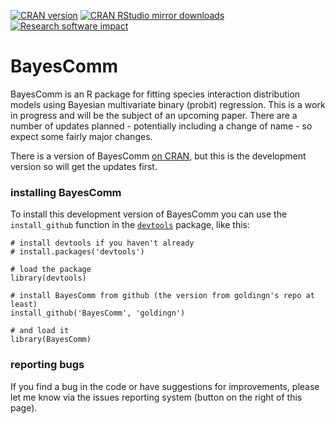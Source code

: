 [![CRAN version](http://www.r-pkg.org/badges/version/BayesComm)](http://www.r-pkg.org/pkg/BayesComm)
[![CRAN RStudio mirror downloads](http://cranlogs.r-pkg.org/badges/BayesComm)](http://www.r-pkg.org/pkg/BayesComm)
[![Research software impact](http://depsy.org/api/package/cran/BayesComm/badge.svg)](http://depsy.org/package/r/BayesComm)

# BayesComm

BayesComm is an R package for fitting species interaction distribution models using Bayesian multivariate binary (probit) regression.
This is a work in progress and will be the subject of an upcoming paper. There are a number of updates planned - potentially including a change of name - so expect some fairly major changes.

There is a version of BayesComm [on CRAN](http://cran.r-project.org/web/packages/BayesComm/index.html), but this is the development version so will get the updates first.

### installing BayesComm

To install this development version of BayesComm you can use the ```install_github``` function in the [```devtools```](http://cran.r-project.org/web/packages/devtools/index.html) package, like this:

```{r}
# install devtools if you haven't already
# install.packages('devtools')

# load the package
library(devtools)

# install BayesComm from github (the version from goldingn's repo at least)
install_github('BayesComm', 'goldingn')

# and load it
library(BayesComm)
```

### reporting bugs
If you find a bug in the code or have suggestions for improvements, please let me know via the issues reporting system (button on the right of this page).
